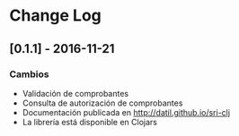 # Change Log

## [0.1.1] - 2016-11-21
### Cambios
- Validación de comprobantes
- Consulta de autorización de comprobantes
- Documentación publicada en http://datil.github.io/sri-clj
- La librería está disponible en Clojars
